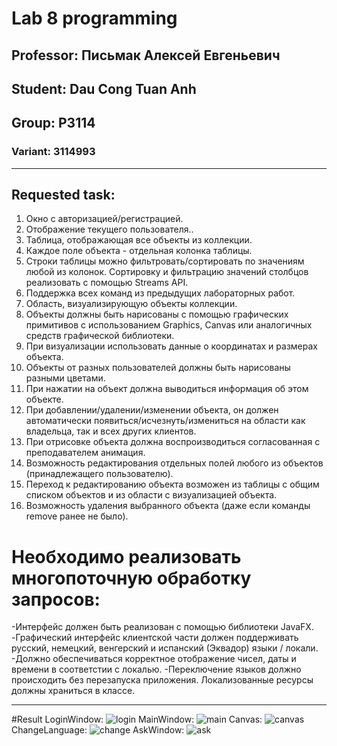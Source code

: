 # Lab 8 programming
## Professor: **Письмак Алексей Евгеньевич**
## Student: Dau Cong Tuan Anh
## Group: P3114
### Variant: 3114993
------------------------------------------------------------------------------------
## Requested task:
1. Окно с авторизацией/регистрацией.
2. Отображение текущего пользователя..
3. Таблица, отображающая все объекты из коллекции.
4. Каждое поле объекта - отдельная колонка таблицы.
5. Строки таблицы можно фильтровать/сортировать по значениям любой из колонок. Сортировку и фильтрацию значений столбцов реализовать с помощью Streams API.
6. Поддержка всех команд из предыдущих лабораторных работ.
7. Область, визуализирующую объекты коллекции.
8. Объекты должны быть нарисованы с помощью графических примитивов с использованием Graphics, Canvas или аналогичных средств графической библиотеки.
9. При визуализации использовать данные о координатах и размерах объекта.
10. Объекты от разных пользователей должны быть нарисованы разными цветами.
11. При нажатии на объект должна выводиться информация об этом объекте.
12. При добавлении/удалении/изменении объекта, он должен автоматически появиться/исчезнуть/измениться  на области как владельца, так и всех других клиентов.
13. При отрисовке объекта должна воспроизводиться согласованная с преподавателем анимация.
14. Возможность редактирования отдельных полей любого из объектов (принадлежащего пользователю).
15. Переход к редактированию объекта возможен из таблицы с общим списком объектов и из области с визуализацией объекта.
16. Возможность удаления выбранного объекта (даже если команды remove ранее не было).
# Необходимо реализовать многопоточную обработку запросов:
-Интерфейс должен быть реализован с помощью библиотеки JavaFX.
-Графический интерфейс клиентской части должен поддерживать русский, немецкий, венгерский и испанский (Эквадор) языки / локали.
-Должно обеспечиваться корректное отображение чисел, даты и времени в соответстии с локалью.
-Переключение языков должно происходить без перезапуска приложения. Локализованные ресурсы должны храниться в классе.

--------------------------------------------------------------------------------
#Result
LoginWindow:
![login](https://github.com/andrey551/lab8/blob/main/img/login.jpeg)
MainWindow:
![main](https://github.com/andrey551/lab8/blob/main/img/mainWIndow.jpeg)
Canvas:
![canvas](https://github.com/andrey551/lab8/blob/main/img/canvasTab.jpeg)
ChangeLanguage:
![change](https://github.com/andrey551/lab8/blob/main/img/changeLang.jpeg)
AskWindow:
![ask](https://github.com/andrey551/lab8/blob/main/img/askWindow.jpeg)

